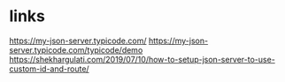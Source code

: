 # links
https://my-json-server.typicode.com/
https://my-json-server.typicode.com/typicode/demo
https://shekhargulati.com/2019/07/10/how-to-setup-json-server-to-use-custom-id-and-route/
